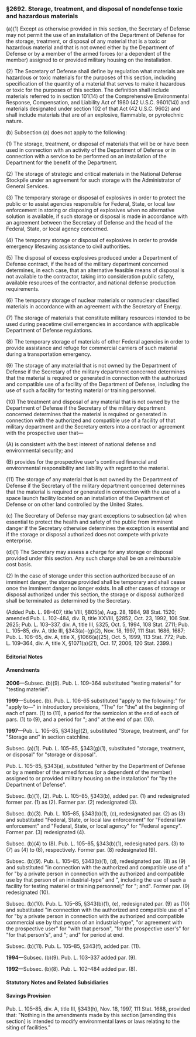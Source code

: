 ### §2692. Storage, treatment, and disposal of nondefense toxic and hazardous materials ###

(a)(1) Except as otherwise provided in this section, the Secretary of Defense may not permit the use of an installation of the Department of Defense for the storage, treatment, or disposal of any material that is a toxic or hazardous material and that is not owned either by the Department of Defense or by a member of the armed forces (or a dependent of the member) assigned to or provided military housing on the installation.

(2) The Secretary of Defense shall define by regulation what materials are hazardous or toxic materials for the purposes of this section, including specification of the quantity of a material that serves to make it hazardous or toxic for the purposes of this section. The definition shall include materials referred to in section 101(14) of the Comprehensive Environmental Response, Compensation, and Liability Act of 1980 (42 U.S.C. 9601(14)) and materials designated under section 102 of that Act (42 U.S.C. 9602) and shall include materials that are of an explosive, flammable, or pyrotechnic nature.

(b) Subsection (a) does not apply to the following:

(1) The storage, treatment, or disposal of materials that will be or have been used in connection with an activity of the Department of Defense or in connection with a service to be performed on an installation of the Department for the benefit of the Department.

(2) The storage of strategic and critical materials in the National Defense Stockpile under an agreement for such storage with the Administrator of General Services.

(3) The temporary storage or disposal of explosives in order to protect the public or to assist agencies responsible for Federal, State, or local law enforcement in storing or disposing of explosives when no alternative solution is available, if such storage or disposal is made in accordance with an agreement between the Secretary of Defense and the head of the Federal, State, or local agency concerned.

(4) The temporary storage or disposal of explosives in order to provide emergency lifesaving assistance to civil authorities.

(5) The disposal of excess explosives produced under a Department of Defense contract, if the head of the military department concerned determines, in each case, that an alternative feasible means of disposal is not available to the contractor, taking into consideration public safety, available resources of the contractor, and national defense production requirements.

(6) The temporary storage of nuclear materials or nonnuclear classified materials in accordance with an agreement with the Secretary of Energy.

(7) The storage of materials that constitute military resources intended to be used during peacetime civil emergencies in accordance with applicable Department of Defense regulations.

(8) The temporary storage of materials of other Federal agencies in order to provide assistance and refuge for commercial carriers of such material during a transportation emergency.

(9) The storage of any material that is not owned by the Department of Defense if the Secretary of the military department concerned determines that the material is required or generated in connection with the authorized and compatible use of a facility of the Department of Defense, including the use of such a facility for testing material or training personnel.

(10) The treatment and disposal of any material that is not owned by the Department of Defense if the Secretary of the military department concerned determines that the material is required or generated in connection with the authorized and compatible use of a facility of that military department and the Secretary enters into a contract or agreement with the prospective user that—

(A) is consistent with the best interest of national defense and environmental security; and

(B) provides for the prospective user's continued financial and environmental responsibility and liability with regard to the material.

(11) The storage of any material that is not owned by the Department of Defense if the Secretary of the military department concerned determines that the material is required or generated in connection with the use of a space launch facility located on an installation of the Department of Defense or on other land controlled by the United States.

(c) The Secretary of Defense may grant exceptions to subsection (a) when essential to protect the health and safety of the public from imminent danger if the Secretary otherwise determines the exception is essential and if the storage or disposal authorized does not compete with private enterprise.

(d)(1) The Secretary may assess a charge for any storage or disposal provided under this section. Any such charge shall be on a reimbursable cost basis.

(2) In the case of storage under this section authorized because of an imminent danger, the storage provided shall be temporary and shall cease once the imminent danger no longer exists. In all other cases of storage or disposal authorized under this section, the storage or disposal authorized shall be terminated as determined by the Secretary.

(Added Pub. L. 98–407, title VIII, §805(a), Aug. 28, 1984, 98 Stat. 1520; amended Pub. L. 102–484, div. B, title XXVIII, §2852, Oct. 23, 1992, 106 Stat. 2625; Pub. L. 103–337, div. A, title III, §325, Oct. 5, 1994, 108 Stat. 2711; Pub. L. 105–85, div. A, title III, §343(a)–(g)(2), Nov. 18, 1997, 111 Stat. 1686, 1687; Pub. L. 106–65, div. A, title X, §1066(a)(25), Oct. 5, 1999, 113 Stat. 772; Pub. L. 109–364, div. A, title X, §1071(a)(21), Oct. 17, 2006, 120 Stat. 2399.)

#### **Editorial Notes** ####

#### Amendments ####

**2006**—Subsec. (b)(9). Pub. L. 109–364 substituted "testing material" for "testing materiel".

**1999**—Subsec. (b). Pub. L. 106–65 substituted "apply to the following:" for "apply to—" in introductory provisions, "The" for "the" at the beginning of each of pars. (1) to (11), a period for the semicolon at the end of each of pars. (1) to (9), and a period for "; and" at the end of par. (10).

**1997**—Pub. L. 105–85, §343(g)(2), substituted "Storage, treatment, and" for "Storage and" in section catchline.

Subsec. (a)(1). Pub. L. 105–85, §343(g)(1), substituted "storage, treatment, or disposal" for "storage or disposal".

Pub. L. 105–85, §343(a), substituted "either by the Department of Defense or by a member of the armed forces (or a dependent of the member) assigned to or provided military housing on the installation" for "by the Department of Defense".

Subsec. (b)(1), (2). Pub. L. 105–85, §343(b), added par. (1) and redesignated former par. (1) as (2). Former par. (2) redesignated (3).

Subsec. (b)(3). Pub. L. 105–85, §343(b)(1), (c), redesignated par. (2) as (3) and substituted "Federal, State, or local law enforcement" for "Federal law enforcement" and "Federal, State, or local agency" for "Federal agency". Former par. (3) redesignated (4).

Subsec. (b)(4) to (8). Pub. L. 105–85, §343(b)(1), redesignated pars. (3) to (7) as (4) to (8), respectively. Former par. (8) redesignated (9).

Subsec. (b)(9). Pub. L. 105–85, §343(b)(1), (d), redesignated par. (8) as (9) and substituted "in connection with the authorized and compatible use of a" for "by a private person in connection with the authorized and compatible use by that person of an industrial-type" and ", including the use of such a facility for testing materiel or training personnel;" for "; and". Former par. (9) redesignated (10).

Subsec. (b)(10). Pub. L. 105–85, §343(b)(1), (e), redesignated par. (9) as (10) and substituted "in connection with the authorized and compatible use of a" for "by a private person in connection with the authorized and compatible commercial use by that person of an industrial-type", "or agreement with the prospective user" for "with that person", "for the prospective user's" for "for that person's", and "; and" for period at end.

Subsec. (b)(11). Pub. L. 105–85, §343(f), added par. (11).

**1994**—Subsec. (b)(9). Pub. L. 103–337 added par. (9).

**1992**—Subsec. (b)(8). Pub. L. 102–484 added par. (8).

#### **Statutory Notes and Related Subsidiaries** ####

#### Savings Provision ####

Pub. L. 105–85, div. A, title III, §343(h), Nov. 18, 1997, 111 Stat. 1688, provided that: "Nothing in the amendments made by this section [amending this section] is intended to modify environmental laws or laws relating to the siting of facilities."